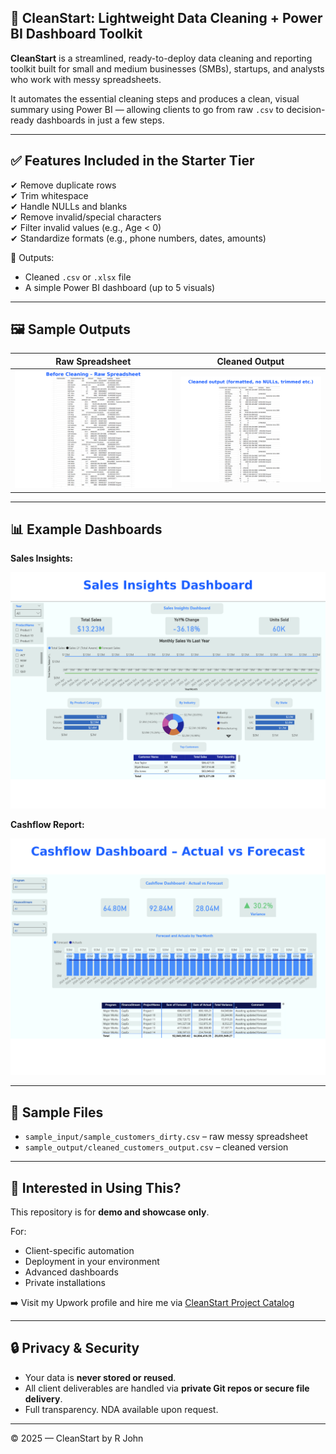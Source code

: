 ## 🧹 CleanStart: Lightweight Data Cleaning + Power BI Dashboard Toolkit

**CleanStart** is a streamlined, ready-to-deploy data cleaning and reporting toolkit built for small and medium businesses (SMBs), startups, and analysts who work with messy spreadsheets.

It automates the essential cleaning steps and produces a clean, visual summary using Power BI — allowing clients to go from raw `.csv` to decision-ready dashboards in just a few steps.

---

## ✅ Features Included in the Starter Tier

✔ Remove duplicate rows  
✔ Trim whitespace  
✔ Handle NULLs and blanks  
✔ Remove invalid/special characters  
✔ Filter invalid values (e.g., Age < 0)  
✔ Standardize formats (e.g., phone numbers, dates, amounts)  

🔁 Outputs:
- Cleaned `.csv` or `.xlsx` file
- A simple Power BI dashboard (up to 5 visuals)

---

## 🖼️ Sample Outputs

| Raw Spreadsheet | Cleaned Output |
|------------------|----------------|
| ![Before Cleaning](assets/before_cleaning.png) | ![After Cleaning](assets/after_cleaning.png) |

---

## 📊 Example Dashboards

**Sales Insights:**

![Sales Dashboard](assets/dashboard_sales.png)

**Cashflow Report:**

![Cashflow Dashboard](assets/dashboard_cashflow.png)

---

## 📁 Sample Files

- `sample_input/sample_customers_dirty.csv` – raw messy spreadsheet  
- `sample_output/cleaned_customers_output.csv` – cleaned version

---

## 💬 Interested in Using This?

This repository is for **demo and showcase only**.

For:
- Client-specific automation
- Deployment in your environment
- Advanced dashboards
- Private installations

➡️ Visit my Upwork profile and hire me via [CleanStart Project Catalog](https://www.upwork.com/services/product/development-it-cleaned-data-from-messy-spreadsheets-a-power-bi-dashboard-1957436694365644557)

---

## 🔒 Privacy & Security

- Your data is **never stored or reused**.
- All client deliverables are handled via **private Git repos or secure file delivery**.
- Full transparency. NDA available upon request.

---

© 2025 — CleanStart by R John